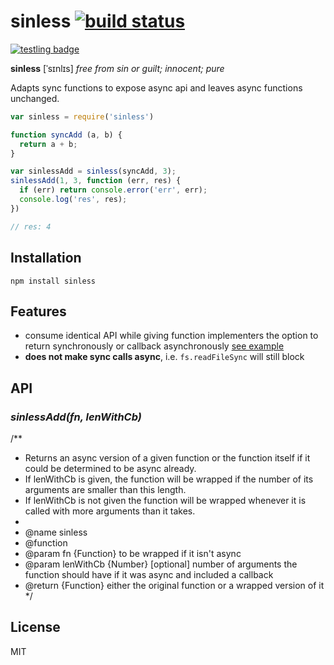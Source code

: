 # sinless [![build status](https://secure.travis-ci.org/thlorenz/sinless.png)](http://travis-ci.org/thlorenz/sinless)

[![testling badge](https://ci.testling.com/thlorenz/sinless.png)](https://ci.testling.com/thlorenz/sinless)

**sinless** [ˈsɪnlɪs]
*free from sin or guilt; innocent; pure*

Adapts sync functions to expose async api and leaves async functions unchanged.

```js
var sinless = require('sinless')

function syncAdd (a, b) {
  return a + b;
}

var sinlessAdd = sinless(syncAdd, 3);
sinlessAdd(1, 3, function (err, res) {
  if (err) return console.error('err', err);
  console.log('res', res);
})

// res: 4
```

## Installation

    npm install sinless

## Features

- consume identical API while giving function implementers the option to return synchronously or callback asynchronously [see
  example]()
- **does not make sync calls async**, i.e. `fs.readFileSync` will still block

## API

### *sinlessAdd(fn, lenWithCb)*

/**
  * Returns an async version of a given function or the function itself if it could be determined to be async already.
  * If lenWithCb is given, the function will be wrapped if the number of its arguments are smaller than this length.
  * If lenWithCb is not given the function will be wrapped whenever it is called with more arguments than it takes. 
  *
  * @name sinless
  * @function
  * @param fn {Function} to be wrapped if it isn't async
  * @param lenWithCb {Number} [optional] number of arguments the function should have if it was async and included a callback
  * @return {Function} either the original function or a wrapped version of it
  */

## License

MIT
